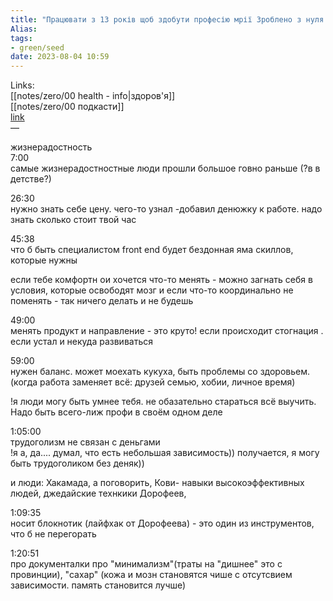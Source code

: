 ```yaml
---
title: "Працювати з 13 років щоб здобути професію мрії Зроблено з нуля підкаст 016"
Alias: 
tags:
- green/seed
date: 2023-08-04 10:59
---
```

Links:  
[[notes/zero/00 health - info|здоров'я]]  
[[notes/zero/00 подкасти]]  
[link](https://www.youtube.com/watch?v=XhMURNiAUC4&list=PLqBEhHZZeHYpnq-mfksU5vjnTCQfu_E98&index=6)  
—


жизнерадостность  
7:00  
самые жизнерадостностные люди прошли большое говно раньше (?в в детстве?)

26:30  
нужно знать себе цену. чего-то узнал -добавил денюжку к работе. надо знать сколько стоит твой час

45:38  
что б быть специалистом front end будет бездонная яма скиллов, которые нужны

если тебе комфортн ои хочется что-то менять - можно загнать себя в условия, которые освободят мозг и если что-то координально не поменять - так ничего делать и не будешь

49:00  
менять продукт и направление - это круто! если происходит стогнация . если устал и некуда развиваться 

59:00  
нужен баланс. может моехать кукуха, быть проблемы со здоровьем. (когда работа заменяет всё: друзей семью, хобии, личное время)

!я люди могу быть умнее тебя. не обазательно стараться всё выучить. Надо быть всего-лиж профи в своём одном деле

1:05:00  
трудоголизм не связан с деньгами  
!я а, да.... думал, что есть небольшая зависимость)) получается, я могу быть трудоголиком без деняк))

и люди: Хакамада, а поговорить, Кови- навыки высокоэффективных людей, джедайские технкики Дорофеев, 

1:09:35  
носит блокнотик (лайфхак от Дорофеева) - это один из инструментов, что б не перегорать

1:20:51  
про документалки про "минимализм"(траты на "дишнее" это с провинции),  "сахар" (кожа и мозн становятся чише с отсутсвием зависимости. память становится лучше)

